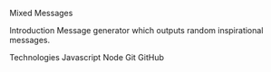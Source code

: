 Mixed Messages

Introduction
Message generator which outputs random inspirational messages.

Technologies
Javascript
Node
Git
GitHub

